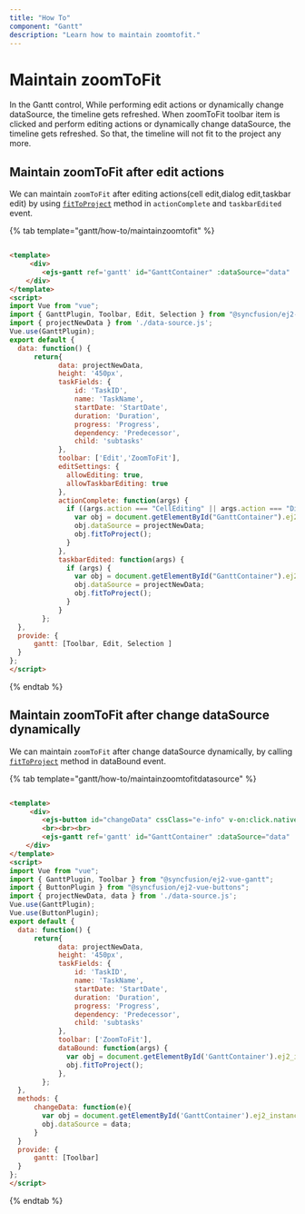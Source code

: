 ```yaml
---
title: "How To"
component: "Gantt"
description: "Learn how to maintain zoomtofit."
---
```


# Maintain zoomToFit

In the Gantt control, While performing edit actions or dynamically change dataSource, the timeline gets refreshed. When zoomToFit toolbar item is clicked and perform editing actions or dynamically change dataSource, the timeline gets refreshed. So that, the timeline will not fit to the project any more.

## Maintain zoomToFit after edit actions

We can maintain `zoomToFit` after editing actions(cell edit,dialog edit,taskbar edit) by using [`fitToProject`](../api/gantt/#fittoproject) method in `actionComplete` and `taskbarEdited` event.

{% tab template="gantt/how-to/maintainzoomtofit" %}

```html

<template>
     <div>
        <ejs-gantt ref='gantt' id="GanttContainer" :dataSource="data" :taskFields = "taskFields" :height = "height" :toolbar="toolbar" :editSettings= "editSettings" :actionComplete="actionComplete" :taskbarEdited="taskbarEdited"></ejs-gantt>
    </div>
</template>
<script>
import Vue from "vue";
import { GanttPlugin, Toolbar, Edit, Selection } from "@syncfusion/ej2-vue-gantt";
import { projectNewData } from './data-source.js';
Vue.use(GanttPlugin);
export default {
  data: function() {
      return{
            data: projectNewData,
            height: '450px',
            taskFields: {
                id: 'TaskID',
                name: 'TaskName',
                startDate: 'StartDate',
                duration: 'Duration',
                progress: 'Progress',
                dependency: 'Predecessor',
                child: 'subtasks'
            },
            toolbar: ['Edit','ZoomToFit'],
            editSettings: {
              allowEditing: true,
              allowTaskbarEditing: true
            },
            actionComplete: function(args) {
              if ((args.action === "CellEditing" || args.action === "DialogEditing") && args.requestType === "save") {
                var obj = document.getElementById("GanttContainer").ej2_instances[0];
                obj.dataSource = projectNewData;
                obj.fitToProject();
              }
            },
            taskbarEdited: function(args) {
              if (args) {
                var obj = document.getElementById("GanttContainer").ej2_instances[0];
                obj.dataSource = projectNewData;
                obj.fitToProject();
              }
            }
        };
  },
  provide: {
      gantt: [Toolbar, Edit, Selection ]
  }
};
</script>

```

{% endtab %}

## Maintain zoomToFit after change dataSource dynamically

We can maintain `zoomToFit` after change dataSource dynamically, by calling [`fitToProject`](../api/gantt/#fittoproject) method in dataBound event.

{% tab template="gantt/how-to/maintainzoomtofitdatasource" %}

```html

<template>
     <div>
        <ejs-button id="changeData" cssClass="e-info" v-on:click.native="changeData">Change Data</ejs-button>
        <br><br><br>
        <ejs-gantt ref='gantt' id="GanttContainer" :dataSource="data" :taskFields = "taskFields" :height = "height" :toolbar="toolbar" :dataBound="dataBound"></ejs-gantt>
    </div>
</template>
<script>
import Vue from "vue";
import { GanttPlugin, Toolbar } from "@syncfusion/ej2-vue-gantt";
import { ButtonPlugin } from "@syncfusion/ej2-vue-buttons";
import { projectNewData, data } from './data-source.js';
Vue.use(GanttPlugin);
Vue.use(ButtonPlugin);
export default {
  data: function() {
      return{
            data: projectNewData,
            height: '450px',
            taskFields: {
                id: 'TaskID',
                name: 'TaskName',
                startDate: 'StartDate',
                duration: 'Duration',
                progress: 'Progress',
                dependency: 'Predecessor',
                child: 'subtasks'
            },
            toolbar: ['ZoomToFit'],
            dataBound: function(args) {
              var obj = document.getElementById('GanttContainer').ej2_instances[0];
              obj.fitToProject();
            },
        };
  },
  methods: {
      changeData: function(e){
        var obj = document.getElementById('GanttContainer').ej2_instances[0];
        obj.dataSource = data;
      }
  }
  provide: {
      gantt: [Toolbar]
  }
};
</script>

```

{% endtab %}